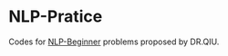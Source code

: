 # NLP-Pratice
Codes for [NLP-Beginner](https://github.com/FudanNLP/nlp-beginner) problems proposed by DR.QIU.
